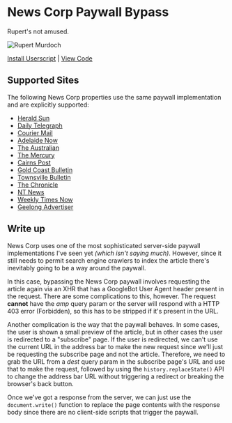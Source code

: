 # News Corp Paywall Bypass

Rupert's not amused.

![Rupert Murdoch](https://cdn.theatlantic.com/media/mt/steve_clemons/murdoch.jpg)

[Install Userscript](https://raw.githubusercontent.com/Maega/web-userscripts/main/PaywallBypasses/AntiPaywall_NewsCorp.user.js) | [View Code](AntiPaywall_NewsCorp.user.js)

## Supported Sites

The following News Corp properties use the same paywall implementation and are explicitly supported:

- [Herald Sun](https://www.heraldsun.com.au)
- [Daily Telegraph](https://www.dailytelegraph.com.au)
- [Courier Mail](https://www.couriermail.com.au)
- [Adelaide Now](https://www.adelaidenow.com.au)
- [The Australian](https://www.theaustralian.com.au)
- [The Mercury](https://www.themercury.com.au)
- [Cairns Post](https://www.cairnspost.com.au)
- [Gold Coast Bulletin](https://www.goldcoastbulletin.com.au)
- [Townsville Bulletin](https://www.townsvillebulletin.com.au)
- [The Chronicle](https://www.thechronicle.com.au)
- [NT News](https://www.ntnews.com.au)
- [Weekly Times Now](https://www.weeklytimesnow.com.au)
- [Geelong Advertiser](https://www.geelongadvertiser.com.au)

## Write up

News Corp uses one of the most sophisticated server-side paywall implementations I've seen yet _(which isn't saying much)_. However, since it still needs to permit search engine crawlers to index the article there's inevitably going to be a way around the paywall.

In this case, bypassing the News Corp paywall involves requesting the article again via an XHR that has a GoogleBot User Agent header present in the request. There are some complications to this, however. The request **cannot** have the _amp_ query param or the server will respond with a HTTP 403 error (Forbidden), so this has to be stripped if it's present in the URL.

Another complication is the way that the paywall behaves. In some cases, the user is shown a small preview of the article, but in other cases the user is redirected to a "subscribe" page. If the user is redirected, we can't use the current URL in the address bar to make the new request since we'll just be requesting the subscribe page and not the article. Therefore, we need to grab the URL from a _dest_ query param in the subscribe page's URL and use that to make the request, followed by using the `history.replaceState()` API to change the address bar URL without triggering a redirect or breaking the browser's back button.

Once we've got a response from the server, we can just use the `document.write()` function to replace the page contents with the response body since there are no client-side scripts that trigger the paywall.
